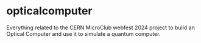 # opticalcomputer
Everything related to the CERN MicroClub webfest 2024 project to build an Optical Computer and use it to simulate a quantum computer.
